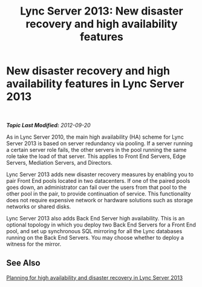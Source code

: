 ﻿---
title: 'Lync Server 2013: New disaster recovery and high availability features'
TOCTitle: New disaster recovery and high availability features
ms:assetid: 4fa7cd0f-784b-4d3f-b839-432c2ecaf7c1
ms:mtpsurl: https://technet.microsoft.com/en-us/library/JJ204892(v=OCS.15)
ms:contentKeyID: 48184130
ms.date: 07/23/2014
mtps_version: v=OCS.15
---

<div data-xmlns="http://www.w3.org/1999/xhtml">

<div class="topic" data-xmlns="http://www.w3.org/1999/xhtml" data-msxsl="urn:schemas-microsoft-com:xslt" data-cs="http://msdn.microsoft.com/en-us/">

<div data-asp="http://msdn2.microsoft.com/asp">

# New disaster recovery and high availability features in Lync Server 2013

</div>

<div id="mainSection">

<div id="mainBody">

<span> </span>

_**Topic Last Modified:** 2012-09-20_

As in Lync Server 2010, the main high availability (HA) scheme for Lync Server 2013 is based on server redundancy via pooling. If a server running a certain server role fails, the other servers in the pool running the same role take the load of that server. This applies to Front End Servers, Edge Servers, Mediation Servers, and Directors.

Lync Server 2013 adds new disaster recovery measures by enabling you to pair Front End pools located in two datacenters. If one of the paired pools goes down, an administrator can fail over the users from that pool to the other pool in the pair, to provide continuation of service. This functionality does not require expensive network or hardware solutions such as storage networks or shared disks.

Lync Server 2013 also adds Back End Server high availability. This is an optional topology in which you deploy two Back End Servers for a Front End pool, and set up synchronous SQL mirroring for all the Lync databases running on the Back End Servers. You may choose whether to deploy a witness for the mirror.

<div>

## See Also


[Planning for high availability and disaster recovery in Lync Server 2013](lync-server-2013-planning-for-high-availability-and-disaster-recovery.md)  
  

</div>

</div>

<span> </span>

</div>

</div>

</div>

